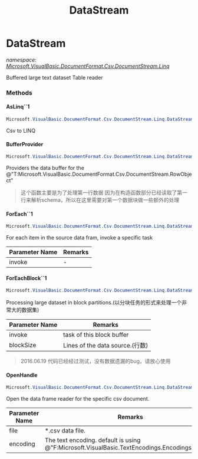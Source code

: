 ﻿---
title: DataStream
---

# DataStream
_namespace: [Microsoft.VisualBasic.DocumentFormat.Csv.DocumentStream.Linq](N-Microsoft.VisualBasic.DocumentFormat.Csv.DocumentStream.Linq.html)_

Buffered large text dataset Table reader



### Methods

#### AsLinq``1
```csharp
Microsoft.VisualBasic.DocumentFormat.Csv.DocumentStream.Linq.DataStream.AsLinq``1
```
Csv to LINQ

#### BufferProvider
```csharp
Microsoft.VisualBasic.DocumentFormat.Csv.DocumentStream.Linq.DataStream.BufferProvider
```
Providers the data buffer for the @"T:Microsoft.VisualBasic.DocumentFormat.Csv.DocumentStream.RowObject"
> 
>  这个函数主要是为了处理第一行数据
>  因为在构造函数部分已经读取了第一行来解析schema，所以在这里需要对第一个数据块做一些额外的处理
>  

#### ForEach``1
```csharp
Microsoft.VisualBasic.DocumentFormat.Csv.DocumentStream.Linq.DataStream.ForEach``1(System.Action{``0})
```
For each item in the source data fram, invoke a specific task

|Parameter Name|Remarks|
|--------------|-------|
|invoke|-|


#### ForEachBlock``1
```csharp
Microsoft.VisualBasic.DocumentFormat.Csv.DocumentStream.Linq.DataStream.ForEachBlock``1(System.Action{``0[]},System.Int32)
```
Processing large dataset in block partitions.(以分块任务的形式来处理一个非常大的数据集)

|Parameter Name|Remarks|
|--------------|-------|
|invoke|task of this block buffer|
|blockSize|Lines of the data source.(行数)|

> 
>  2016.06.19  代码已经经过测试，没有数据遗漏的bug，请放心使用
>  

#### OpenHandle
```csharp
Microsoft.VisualBasic.DocumentFormat.Csv.DocumentStream.Linq.DataStream.OpenHandle(System.String,System.Text.Encoding,System.Int32)
```
Open the data frame reader for the specific csv document.

|Parameter Name|Remarks|
|--------------|-------|
|file|*.csv data file.|
|encoding|The text encoding. default is using @"F:Microsoft.VisualBasic.TextEncodings.Encodings.Default"|



